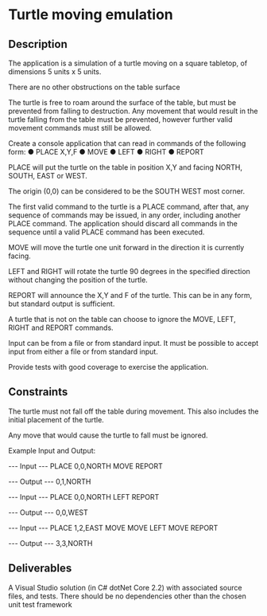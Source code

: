 # Turtle moving emulation

## Description
The application is a simulation of a turtle moving on a square tabletop, of dimensions 5 units x 5 units.

There are no other obstructions on the table surface

The turtle is free to roam around the surface of the table, but must be prevented from falling to destruction. Any movement that would result in the turtle falling from the table must be prevented, however further valid movement commands must still be allowed.

Create a console application that can read in commands of the following form:
●	PLACE X,Y,F
●	MOVE
●	LEFT
●	RIGHT
●	REPORT

PLACE will put the turtle on the table in position X,Y and facing NORTH, SOUTH, EAST or WEST.

The origin (0,0) can be considered to be the SOUTH WEST most corner.

The first valid command to the turtle is a PLACE command, after that, any sequence of commands may be issued, in any order, including another PLACE command. The application should discard all commands in the sequence until a valid PLACE command has been executed.

MOVE will move the turtle one unit forward in the direction it is currently facing.

LEFT and RIGHT will rotate the turtle 90 degrees in the specified direction without changing the position of the turtle.

REPORT will announce the X,Y and F of the turtle. This can be in any form, but standard output is sufficient.

A turtle that is not on the table can choose to ignore the MOVE, LEFT, RIGHT and REPORT commands.

Input can be from a file or from standard input. It must be possible to accept input from either a file or from standard input.

Provide tests with good coverage to exercise the application.

## Constraints
The turtle must not fall off the table during movement. This also includes the initial placement of the turtle. 

Any move that would cause the turtle to fall must be ignored.

Example Input and Output:

--- Input ---
PLACE 0,0,NORTH
MOVE
REPORT

--- Output ---
0,1,NORTH

--- Input ---
PLACE 0,0,NORTH
LEFT
REPORT

--- Output ---
0,0,WEST

--- Input ---
PLACE 1,2,EAST
MOVE
MOVE
LEFT
MOVE
REPORT

--- Output ---
3,3,NORTH

## Deliverables
A Visual Studio solution (in C# dotNet Core 2.2) with associated source files, and tests. There should be no dependencies other than the chosen unit test framework
